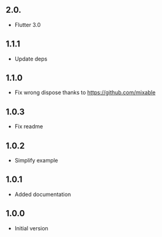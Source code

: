 ## 2.0.

- Flutter 3.0

## 1.1.1

- Update deps

## 1.1.0

- Fix wrong dispose thanks to https://github.com/mixable

## 1.0.3

- Fix readme

## 1.0.2

- Simplify example

## 1.0.1

- Added documentation

## 1.0.0

- Initial version